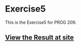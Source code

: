 Exercise5
========================

This is the Exercise5 for PROG 209.


## [View the Result at site](https://adamlcy.github.io/Exercise5/)